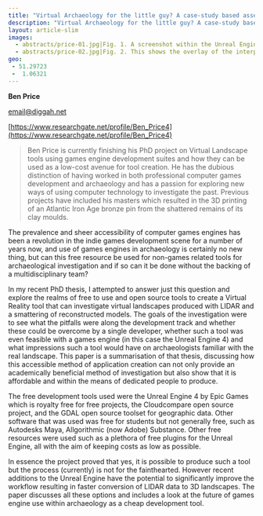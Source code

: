 ```yaml
---
title: "Virtual Archaeology for the little guy? A case-study based assessment of the feasibility and sustainability of minimal resource VR modelling and its applicability to small-scale archaeological research"
description: "Virtual Archaeology for the little guy? A case-study based assessment of the feasibility and sustainability of minimal resource VR modelling and its applicability to small-scale archaeological research"
layout: article-slim
images:
  - abstracts/price-01.jpg|Fig. 1. A screenshot within the Unreal Engine showing the reconstructed broch structure sitting within the unusually shaped ditch. Broch-ditch
  - abstracts/price-02.jpg|Fig. 2. This shows the overlay of the interpretive map of the geophysical survey results conducted by ORCA in 2002 & 2007 . This shows the relative positioning of the broch and the ditch in regards to the data. Note the overlay was positioned over the landscape using common elements that showed in both, such as the position of the 'fire pit' in the nearby Stones of Stenness.
geo:
 - 51.29723
 -  1.06321 
---
```


**Ben Price**

[email@diggah.net](email@diggah.net)

[https://www.researchgate.net/profile/Ben_Price4](https://www.researchgate.net/profile/Ben_Price4)

> Ben Price is currently finishing his PhD project on Virtual Landscape tools using games engine development suites and how they can be used as a low-cost avenue for tool creation. He has the dubious distinction of having worked in both professional computer games development and archaeology and has a passion for exploring new ways of using computer technology to investigate the past. Previous projects have included his masters which resulted in the 3D printing of an Atlantic Iron Age bronze pin from the shattered remains of its clay moulds.

The prevalence and sheer accessibility of computer games engines has been a revolution in the indie games development scene for a number of years now, and use of games engines in archaeology is certainly no new thing, but can this free resource be used for non-games related tools for archaeological investigation and if so can it be done without the backing of a multidisciplinary  team?

In my recent PhD thesis, I attempted to answer just this question and explore the realms of free to use and open source tools to create a Virtual Reality tool that can investigate virtual landscapes produced with LIDAR and a smattering of reconstructed models. The goals of the investigation were to see what the pitfalls were along the development track and whether these could be overcome by a single developer, whether such a tool was even feasible with a games engine (in this case the Unreal Engine 4) and what impressions such a tool would have on archaeologists familiar with the real landscape. This paper is a summarisation of that thesis, discussing how this accessible method of application creation can not only provide an academically beneficial method of investigation but also show that it is affordable and within the means of dedicated people to produce.

The free development tools used were the Unreal Engine 4 by Epic Games which is royalty  free for free projects, the Cloudcompare open source project, and the GDAL open source  toolset for geographic data. Other software that was used was free for students but not generally free, such as Autodesks Maya, Allgorithmic (now Adobe) Substance. Other free resources were used such as a plethora of free plugins for the Unreal Engine, all with the aim of keeping costs as low as possible. 

In essence the project proved that yes, it is possible to produce such a tool but the process (currently) is not for the fainthearted. However recent additions to the Unreal Engine have the potential to significantly improve the workflow resulting in faster conversion of LIDAR data to 3D landscapes. The paper discusses all these options and includes a look at the future of games engine use within archaeology as a cheap development tool.
